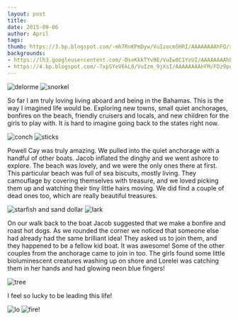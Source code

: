 ```yaml
---
layout: post
title:
date: 2015-09-06
author: April
tags:
thumb: https://3.bp.blogspot.com/-mh7RnKPmDyw/VuIzocmSHRI/AAAAAAAAhFQ/sM5A-2cfJectZy2vhVZJGkt_-ZYMs_Z3g/s1600/DSC00049.jpg
backgrounds:
- https://lh3.googleusercontent.com/-DseKkkTYv9E/VuIw8C1YzUI/AAAAAAAAhEk/zjOte21nm9w/s640/blogger-image--1411784167.jpg
- https://4.bp.blogspot.com/-7xpSYeV6kL8/VuIzm_9jXsI/AAAAAAAAhFM/FDz9pg_pbmMhoOK__nPkfpcZTN6z9IoPA/s1600/DSC00013.jpg
---
```


![delorme](https://lh3.googleusercontent.com/-zFJAqsAwfp0/Vt70s_mWfbI/AAAAAAAAhDw/r70AVvas0Fo/s640/blogger-image-657444278.jpg)
![snorkel](https://4.bp.blogspot.com/-7xpSYeV6kL8/VuIzm_9jXsI/AAAAAAAAhFM/FDz9pg_pbmMhoOK__nPkfpcZTN6z9IoPA/s1600/DSC00013.jpg)

So far I am truly loving living aboard and being in the Bahamas. This is the way I imagined life would be. Exploring new towns, small quiet anchorages, bonfires on the beach, friendly cruisers and locals, and new children for the girls to play with. It is hard to imagine going back to the states right now. 

![conch](https://4.bp.blogspot.com/-Eh1vnmm3Zmg/VuIzgp2HNiI/AAAAAAAAhFE/kPSVPLc0h8AVFo3n9X8yMThSSsijwzJXQ/s1600/DSC00016.jpg)
![sticks](https://3.bp.blogspot.com/-4M3hbFn11wA/VuIzkVh_IgI/AAAAAAAAhFI/chz9oYGRIyYcE1SrSc88pahoCsN4mzP7g/s1600/DSC00045.jpg)

Powell Cay was truly amazing. We pulled into the quiet anchorage with a handful of other boats. Jacob inflated the dinghy and we went ashore to explore. The beach was lovely, and we were the only ones there at first. This particular beach was full of sea biscuits, mostly living. They camouflage by covering themselves with treasure, and we loved picking them up and watching their tiny little hairs moving. We did find a couple of dead ones too, which are really beautiful treasures. 

![starfish and sand dollar](https://3.bp.blogspot.com/-mh7RnKPmDyw/VuIzocmSHRI/AAAAAAAAhFQ/sM5A-2cfJectZy2vhVZJGkt_-ZYMs_Z3g/s1600/DSC00049.jpg)
![lark](https://lh3.googleusercontent.com/-WUwhF7QQtqs/Vt70xCpmYfI/AAAAAAAAhD4/3SYWdofcThY/s640/blogger-image-1763848617.jpg)

On our walk back to the boat Jacob suggested that we make a bonfire and roast hot dogs. As we rounded the corner we noticed that someone else had already had the same brilliant idea! They asked us to join them, and they happened to be a fellow kid boat. It was awesome! Some of the other couples from the anchorage came to join in too. The girls found some little bioluminescent creatures washing up on shore and Lorelei was catching them in her hands and had glowing neon blue fingers! 

![tree](https://lh3.googleusercontent.com/-DseKkkTYv9E/VuIw8C1YzUI/AAAAAAAAhEk/zjOte21nm9w/s640/blogger-image--1411784167.jpg)

I feel so lucky to be leading this life!

![lo](https://lh3.googleusercontent.com/-UZ3LPmNeOGY/VuIw10ja7FI/AAAAAAAAhEg/1J4lb97PUyU/s640/blogger-image-120960825.jpg)
![fire!](https://lh3.googleusercontent.com/-zFJAqsAwfp0/Vt70s_mWfbI/AAAAAAAAhDw/r70AVvas0Fo/s640/blogger-image-657444278.jpg)

